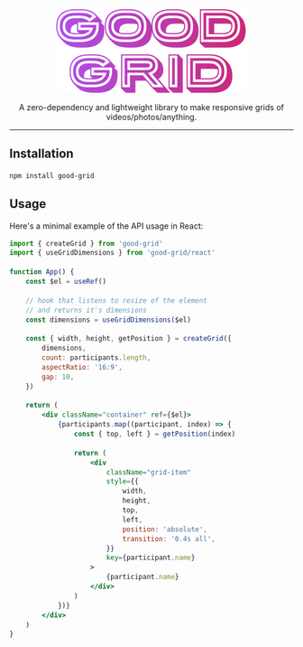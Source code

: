 <p align="center">
  <img src="https://raw.githubusercontent.com/vaibhavshn/good-grid/HEAD/.github/logo.svg" aria-label="Good Grid Logo" />
</p>

<p align="center">
  A zero-dependency and lightweight library to make responsive grids of videos/photos/anything.
</p>

---

## Installation

```sh
npm install good-grid
```

## Usage

Here's a minimal example of the API usage in React:

```jsx
import { createGrid } from 'good-grid'
import { useGridDimensions } from 'good-grid/react'

function App() {
	const $el = useRef()

	// hook that listens to resize of the element
	// and returns it's dimensions
	const dimensions = useGridDimensions($el)

	const { width, height, getPosition } = createGrid({
		dimensions,
		count: participants.length,
		aspectRatio: '16:9',
		gap: 10,
	})

	return (
		<div className="container" ref={$el}>
			{participants.map((participant, index) => {
				const { top, left } = getPosition(index)

				return (
					<div
						className="grid-item"
						style={{
							width,
							height,
							top,
							left,
							position: 'absolute',
							transition: '0.4s all',
						}}
						key={participant.name}
					>
						{participant.name}
					</div>
				)
			})}
		</div>
	)
}
```
